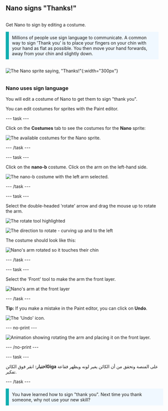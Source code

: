 ## Nano signs "Thanks!"

<div style="display: flex; flex-wrap: wrap">
<div style="flex-basis: 200px; flex-grow: 1; margin-right: 15px;">

Get Nano to sign by editing a costume.

<p style="border-left: solid; border-width:10px; border-color: #0faeb0; background-color: aliceblue; padding: 10px;">Millions of people use sign language to communicate. A common way to sign 'Thank you' is to place your fingers on your chin with your hand as flat as possible. You then move your hand forwards, away from your chin and slightly down. 
</p>


</div>
<div>

![The Nano sprite saying, "Thanks!"](images/nano-step-2.png){:width="300px"}

</div>
</div>

### Nano uses sign language

You will edit a costume of Nano to get them to sign "thank you".

You can edit costumes for sprites with the Paint editor.

--- task ---

Click on the **Costumes** tab to see the costumes for the **Nano** sprite:

![The available costumes for the Nano sprite.](images/nano-costumes.png)

--- /task ---

--- task ---

Click on the **nano-b** costume. Click on the arm on the left-hand side.

![The nano-b costume with the left arm selected.](images/nano-left-arm-selected.png)

--- /task ---

--- task ---

Select the double-headed 'rotate' arrow and drag the mouse up to rotate the arm.

![The rotate tool highlighted](images/rotate-tool.png)

![The direction to rotate - curving up and to the left](images/rotate-demo.png)

The costume should look like this:

![Nano's arm rotated so it touches their chin](images/nano-arm-rotated.png)

--- /task ---

--- task ---

Select the 'Front' tool to make the arm the front layer.

![Nano's arm at the front layer](images/nano-arm-front.png)

--- /task ---

**Tip:** If you make a mistake in the Paint editor, you can click on **Undo**.

![The 'Undo' icon.](images/nano-undo.png)

--- no-print ---

![Animation showing rotating the arm and placing it on the front layer.](images/nano-rotate-resize-lrg.gif)

--- /no-print ---

--- task ---

**اختبار:** انقر فوق الكائن**Giga** على المنصة وتحقق من أن الكائن يغير لونه ويظهر فقاعة تفكير.

--- /task ---

<p style="border-left: solid; border-width:10px; border-color: #0faeb0; background-color: aliceblue; padding: 10px;">You have learned how to sign "thank you". Next time you thank someone, why not use your new skill?
</p>


